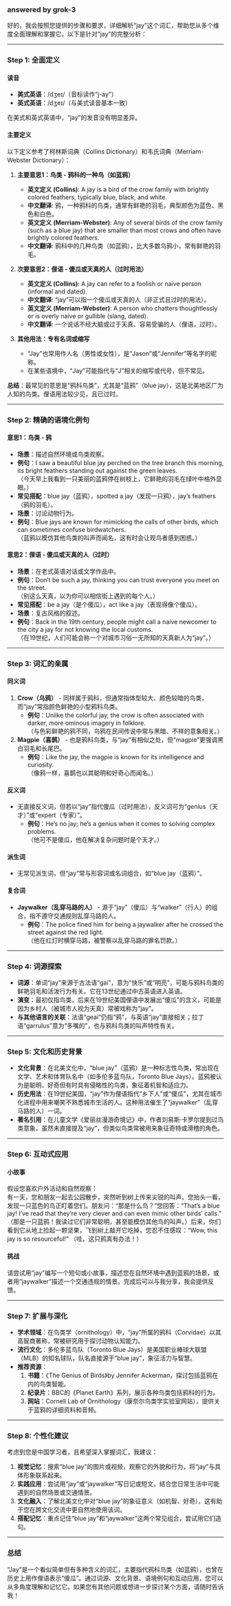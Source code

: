 ### answered by grok-3
好的，我会按照您提供的步骤和要求，详细解析“jay”这个词汇，帮助您从多个维度全面理解和掌握它。以下是针对“jay”的完整分析：

---

### Step 1: 全面定义
#### 读音
- **美式英语**：/dʒeɪ/（音标读作“j-ay”）
- **英式英语**：/dʒeɪ/（与美式读音基本一致）

在美式和英式英语中，“jay”的发音没有明显差异。

#### 主要定义
以下定义参考了柯林斯词典（Collins Dictionary）和韦氏词典（Merriam-Webster Dictionary）：
1. **主要意思1：鸟类 - 鸦科的一种鸟（如蓝鸦）**
   - **英文定义 (Collins)**: A jay is a bird of the crow family with brightly colored feathers, typically blue, black, and white.
   - **中文翻译**: 鸦，一种鸦科的鸟类，通常有鲜艳的羽毛，典型颜色为蓝色、黑色和白色。
   - **英文定义 (Merriam-Webster)**: Any of several birds of the crow family (such as a blue jay) that are smaller than most crows and often have brightly colored feathers.
   - **中文翻译**: 鸦科中的几种鸟类（如蓝鸦），比大多数乌鸦小，常有鲜艳的羽毛。

2. **次要意思2：俚语 - 傻瓜或天真的人（过时用法）**
   - **英文定义 (Collins)**: A jay can refer to a foolish or naive person (informal and dated).
   - **中文翻译**: “jay”可以指一个傻瓜或天真的人（非正式且过时的用法）。
   - **英文定义 (Merriam-Webster)**: A person who chatters thoughtlessly or is overly naive or gullible (slang, dated).
   - **中文翻译**: 一个说话不经大脑或过于天真、容易受骗的人（俚语，过时）。

3. **其他用法：专有名词或缩写**
   - “Jay”也常用作人名（男性或女性），是“Jason”或“Jennifer”等名字的昵称。
   - 在某些语境中，“Jay”可能指代与“J”相关的缩写或代号，但不常见。

**总结**：最常见的意思是“鸦科鸟类”，尤其是“蓝鸦”（blue jay），这是北美地区广为人知的鸟类。俚语用法较少见，且已过时。

---

### Step 2: 精确的语境化例句
#### 意思1：鸟类 - 鸦
- **场景**：描述自然环境或鸟类观察。
- **例句**：I saw a beautiful blue jay perched on the tree branch this morning, its bright feathers standing out against the green leaves.  
  （今天早上我看到一只美丽的蓝鸦停在树枝上，它鲜艳的羽毛在绿叶中格外显眼。）
- **常见搭配**：blue jay（蓝鸦），spotted a jay（发现一只鸦），jay’s feathers（鸦的羽毛）。
- **场景**：讨论动物行为。
- **例句**：Blue jays are known for mimicking the calls of other birds, which can sometimes confuse birdwatchers.  
  （蓝鸦以模仿其他鸟类的叫声而闻名，这有时会让观鸟者感到困惑。）

#### 意思2：俚语 - 傻瓜或天真的人（过时）
- **场景**：在老式英语对话或文学作品中。
- **例句**：Don’t be such a jay, thinking you can trust everyone you meet on the street.  
  （别这么天真，以为你可以相信街上遇到的每个人。）
- **常见搭配**：be a jay（是个傻瓜），act like a jay（表现得像个傻瓜）。
- **场景**：复古风格的叙述。
- **例句**：Back in the 19th century, people might call a naive newcomer to the city a jay for not knowing the local customs.  
  （在19世纪，人们可能会称一个对城市习俗一无所知的天真新人为“jay”。）

---

### Step 3: 词汇的亲属
#### 同义词
1. **Crow（乌鸦）** - 同样属于鸦科，但通常指体型较大、颜色较暗的鸟类，而“jay”常指颜色鲜艳的小型鸦科鸟类。
   - **例句**：Unlike the colorful jay, the crow is often associated with darker, more ominous imagery in folklore.  
     （与色彩鲜艳的鸦不同，乌鸦在民间传说中常与黑暗、不祥的意象相关。）
2. **Magpie（喜鹊）** - 也是鸦科鸟类，与“jay”有相似之处，但“magpie”更强调黑白羽毛和长尾巴。
   - **例句**：Like the jay, the magpie is known for its intelligence and curiosity.  
     （像鸦一样，喜鹊也以其聪明和好奇心而闻名。）

#### 反义词
- 无直接反义词，但若以“jay”指代傻瓜（过时用法），反义词可为“genius（天才）”或“expert（专家）”。
   - **例句**：He’s no jay; he’s a genius when it comes to solving complex problems.  
     （他可不是傻瓜，他在解决复杂问题时是个天才。）

#### 派生词
- 无常见派生词，但“jay”常与形容词或名词组合，如“blue jay（蓝鸦）”。

#### 复合词
- **Jaywalker（乱穿马路的人）** - 源于“jay”（傻瓜）与“walker”（行人）的组合，指不遵守交通规则乱穿马路的人。
   - **例句**：The police fined him for being a jaywalker after he crossed the street against the red light.  
     （他在红灯时横穿马路，被警察以乱穿马路的罪名罚款。）

---

### Step 4: 词源探索
- **词源**：单词“jay”来源于古法语“gai”，意为“快乐”或“明亮”，可能与鸦科鸟类的鲜艳羽毛和活泼行为有关。它在13世纪通过中古英语进入英语。
- **演变**：最初仅指鸟类，后来在19世纪美国俚语中发展出“傻瓜”的含义，可能是因为乡村人（被城市人视为天真）常被戏称为“jay”。
- **与其他语言的关联**：法语“geai”仍指“鸦”，与英语“jay”直接相关；拉丁语“garrulus”意为“多嘴的”，也与鸦科鸟类的叫声特性有关。

---

### Step 5: 文化和历史背景
- **文化背景**：在北美文化中，“blue jay”（蓝鸦）是一种标志性鸟类，常出现在文学、艺术和体育队名中（如多伦多蓝鸟队，Toronto Blue Jays）。蓝鸦被认为是聪明、好奇但有时具有侵略性的鸟类，象征着机智和适应力。
- **历史用法**：在19世纪美国，“jay”作为俚语指代“乡下人”或“傻瓜”，尤其在城市化进程中用来嘲笑不熟悉城市生活的人。这种用法催生了“jaywalker”（乱穿马路的人）一词。
- **著名引用**：在儿童文学《爱丽丝漫游奇境记》中，作者刘易斯·卡罗尔提到过鸟类意象，虽然未直接提及“jay”，但类似鸟类常被用来象征奇特或滑稽的角色。

---

### Step 6: 互动式应用
#### 小故事
假设您喜欢户外活动和自然观察：  
有一天，您和朋友一起去公园散步，突然听到树上传来尖锐的叫声。您抬头一看，发现一只蓝色的鸟正盯着您们。朋友问：“那是什么鸟？”您回答：“That’s a blue jay! I’ve read that they’re very clever and can even mimic other birds’ calls.” （那是一只蓝鸦！我读过它们非常聪明，甚至能模仿其他鸟的叫声。）后来，你们看到它从地上捡起一颗坚果，飞到树上敲开它吃掉，您忍不住感叹：“Wow, this jay is so resourceful!” （哇，这只鸦真有办法！）

#### 挑战
请尝试用“jay”编写一个短句或小故事，描述您在自然环境中遇到蓝鸦的场景，或者用“jaywalker”描述一个交通违规的情景。完成后可以与我分享，我会提供反馈。

---

### Step 7: 扩展与深化
- **学术领域**：在鸟类学（ornithology）中，“jay”所属的鸦科（Corvidae）以其高智商著称，常被研究用于探讨动物认知能力。
- **流行文化**：多伦多蓝鸟队（Toronto Blue Jays）是美国职业棒球大联盟（MLB）的知名球队，队名直接源于“blue jay”，象征活力与智慧。
- **推荐资源**：
  1. **书籍**：《The Genius of Birds》by Jennifer Ackerman，探讨包括蓝鸦在内的鸟类智能。
  2. **纪录片**：BBC的《Planet Earth》系列，展示各种鸟类包括鸦科的行为。
  3. **网站**：Cornell Lab of Ornithology（康奈尔鸟类学实验室网站），提供关于蓝鸦的详细资料和音频。

---

### Step 8: 个性化建议
考虑到您是中国学习者，且希望深入掌握词汇，我建议：
1. **视觉记忆**：搜索“blue jay”的图片或视频，观察它的外貌和行为，将“jay”与具体形象联系起来。
2. **实践应用**：尝试用“jay”或“jaywalker”写日记或短文，结合您日常生活中可能遇到的自然场景或交通情景。
3. **文化融入**：了解北美文化中对“blue jay”的象征意义（如机智、好奇），这有助于您在跨文化交流中更自然地使用该词。
4. **搭配记忆**：重点记住“blue jay”和“jaywalker”这两个常见组合，尝试用它们造句。

---

### 总结
“Jay”是一个看似简单但有多种含义的词汇，主要指代鸦科鸟类（如蓝鸦），也曾在历史上用作俚语表示“傻瓜”。通过词源、文化背景、语境例句和互动应用，您可以从多角度理解和记忆它。如果您有其他问题或想进一步探讨某个方面，请随时告诉我！